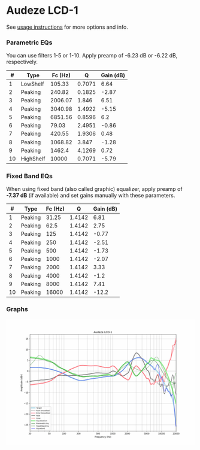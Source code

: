 # Audeze LCD-1
See [usage instructions](https://github.com/jaakkopasanen/AutoEq#usage) for more options and info.

### Parametric EQs
You can use filters 1-5 or 1-10. Apply preamp of -6.23 dB or -6.22 dB, respectively.

|   # | Type      |   Fc (Hz) |      Q |   Gain (dB) |
|-----|-----------|-----------|--------|-------------|
|   1 | LowShelf  |    105.33 | 0.7071 |        6.64 |
|   2 | Peaking   |    240.82 | 0.1825 |       -2.87 |
|   3 | Peaking   |   2006.07 | 1.846  |        6.51 |
|   4 | Peaking   |   3040.98 | 1.4922 |       -5.15 |
|   5 | Peaking   |   6851.56 | 0.8596 |        6.2  |
|   6 | Peaking   |     79.03 | 2.4951 |       -0.86 |
|   7 | Peaking   |    420.55 | 1.9306 |        0.48 |
|   8 | Peaking   |   1068.82 | 3.847  |       -1.28 |
|   9 | Peaking   |   1462.4  | 4.1269 |        0.72 |
|  10 | HighShelf |  10000    | 0.7071 |       -5.79 |

### Fixed Band EQs
When using fixed band (also called graphic) equalizer, apply preamp of **-7.37 dB** (if available) and set gains manually with these parameters.

|   # | Type    |   Fc (Hz) |      Q |   Gain (dB) |
|-----|---------|-----------|--------|-------------|
|   1 | Peaking |     31.25 | 1.4142 |        6.81 |
|   2 | Peaking |     62.5  | 1.4142 |        2.75 |
|   3 | Peaking |    125    | 1.4142 |       -0.77 |
|   4 | Peaking |    250    | 1.4142 |       -2.51 |
|   5 | Peaking |    500    | 1.4142 |       -1.73 |
|   6 | Peaking |   1000    | 1.4142 |       -2.07 |
|   7 | Peaking |   2000    | 1.4142 |        3.33 |
|   8 | Peaking |   4000    | 1.4142 |       -1.2  |
|   9 | Peaking |   8000    | 1.4142 |        7.41 |
|  10 | Peaking |  16000    | 1.4142 |      -12.2  |

### Graphs
![](./Audeze%20LCD-1.png)
